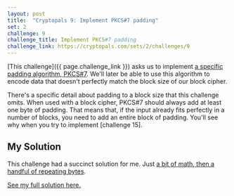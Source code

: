 ```yaml
---
layout: post
title:  "Cryptopals 9: Implement PKCS#7 padding"
set: 2
challenge: 9
challenge_title: Implement PKCS#7 padding
challenge_link: https://cryptopals.com/sets/2/challenges/9
---
```

<!-- cspell:ignore PKCS  -->
[This challenge]({{ page.challenge_link }}) asks us to implement [a specific padding algorithm, PKCS#7](https://en.wikipedia.org/wiki/PKCS_7). We'll later be able to use this algorithm to encode data that doesn't perfectly match the block size of our block cipher.  

There's a specific detail about padding to a block size that this challenge omits. When used with a block cipher, PKCS#7 should always add at least one byte of padding. That means that, if the input already fits perfectly in a number of blocks, you need to add an entire block of padding. You'll see why when you try to implement [challenge 15].

## My Solution
This challenge had a succinct solution for me. Just [a bit of math, then a handful of repeating bytes](https://github.com/downie/cryptopals/blob/main/CryptoTools/Padding.swift#L15-L21).

[See my full solution here.](https://github.com/downie/cryptopals/blob/main/Cryptopals/Challenges/Set2/Challenge09.swift)